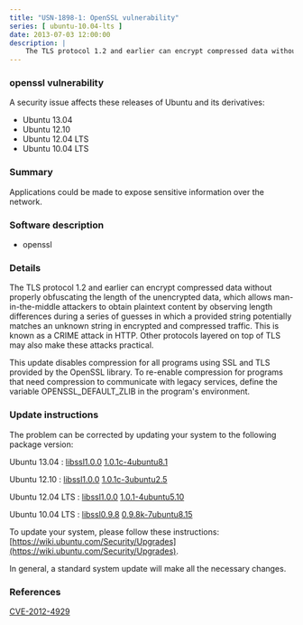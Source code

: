 ```yaml
---
title: "USN-1898-1: OpenSSL vulnerability"
series: [ ubuntu-10.04-lts ]
date: 2013-07-03 12:00:00
description: |
    The TLS protocol 1.2 and earlier can encrypt compressed data without properly obfuscating the length of the unencrypted data, which allows man-in-the-middle attackers to obtain plaintext content by observing length differences during a series of guesses in which a provided string potentially matches an unknown string in encrypted and compressed traffic. This is known as a CRIME attack in HTTP. Other protocols layered on top of TLS may also make these attacks practical.
--- 
```

 
### openssl vulnerability

A security issue affects these releases of Ubuntu and its derivatives:

* Ubuntu 13.04
* Ubuntu 12.10
* Ubuntu 12.04 LTS
* Ubuntu 10.04 LTS

### Summary

Applications could be made to expose sensitive information over the network. 

### Software description

* openssl 

### Details

The TLS protocol 1.2 and earlier can encrypt compressed data without properly obfuscating the length of the unencrypted data, which allows man-in-the-middle attackers to obtain plaintext content by observing length differences during a series of guesses in which a provided string potentially matches an unknown string in encrypted and compressed traffic. This is known as a CRIME attack in HTTP. Other protocols layered on top of TLS may also make these attacks practical.

This update disables compression for all programs using SSL and TLS provided by the OpenSSL library. To re-enable compression for programs that need compression to communicate with legacy services, define the variable OPENSSL_DEFAULT_ZLIB in the program&#39;s environment. 

### Update instructions

The problem can be corrected by updating your system to the following package version:

Ubuntu 13.04
 : [libssl1.0.0](https://launchpad.net/ubuntu/+source/openssl) <span> [1.0.1c-4ubuntu8.1](https://launchpad.net/ubuntu/+source/openssl/1.0.1c-4ubuntu8.1) </span> 

Ubuntu 12.10
 : [libssl1.0.0](https://launchpad.net/ubuntu/+source/openssl) <span> [1.0.1c-3ubuntu2.5](https://launchpad.net/ubuntu/+source/openssl/1.0.1c-3ubuntu2.5) </span> 

Ubuntu 12.04 LTS
 : [libssl1.0.0](https://launchpad.net/ubuntu/+source/openssl) <span> [1.0.1-4ubuntu5.10](https://launchpad.net/ubuntu/+source/openssl/1.0.1-4ubuntu5.10) </span> 

Ubuntu 10.04 LTS
 : [libssl0.9.8](https://launchpad.net/ubuntu/+source/openssl) <span> [0.9.8k-7ubuntu8.15](https://launchpad.net/ubuntu/+source/openssl/0.9.8k-7ubuntu8.15) </span> 

To update your system, please follow these instructions: [https://wiki.ubuntu.com/Security/Upgrades](https://wiki.ubuntu.com/Security/Upgrades).

In general, a standard system update will make all the necessary changes. 

### References

 [CVE-2012-4929](http://people.ubuntu.com/~ubuntu-security/cve/CVE-2012-4929)
 
